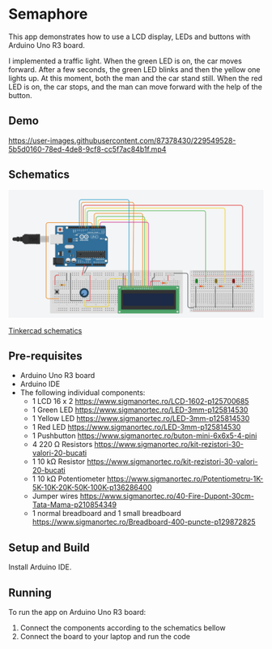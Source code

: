 # Semaphore

This app demonstrates how to use a LCD display, LEDs and buttons with Arduino Uno R3 board.

I implemented a traffic light. When the green LED is on, the car moves forward. After a few seconds, the green LED blinks and then the yellow one lights up. At this moment, both the man and the car stand still. When the red LED is on, the car stops, and the man can move forward with the help of the button.

## Demo
https://user-images.githubusercontent.com/87378430/229549528-5b5d0160-78ed-4de8-9cf8-cc5f7ac84b1f.mp4

## Schematics

![Schematics](schematics.png)


[Tinkercad schematics](https://www.tinkercad.com/things/ctNQCkQFn1F?sharecode=dOPsBRbDQzCKx5KTBKh-yCNS_g42kYPNx78rrCQlbjk)

## Pre-requisites

- Arduino Uno R3 board
- Arduino IDE
- The following individual components:
    - 1 LCD 16 x 2 https://www.sigmanortec.ro/LCD-1602-p125700685
    - 1 Green LED https://www.sigmanortec.ro/LED-3mm-p125814530
    - 1 Yellow LED https://www.sigmanortec.ro/LED-3mm-p125814530
    - 1 Red LED https://www.sigmanortec.ro/LED-3mm-p125814530
    - 1 Pushbutton https://www.sigmanortec.ro/buton-mini-6x6x5-4-pini
    - 4 220 Ω Resistors https://www.sigmanortec.ro/kit-rezistori-30-valori-20-bucati
    - 1 10 kΩ Resistor https://www.sigmanortec.ro/kit-rezistori-30-valori-20-bucati
    - 1 10 kΩ Potentiometer https://www.sigmanortec.ro/Potentiometru-1K-5K-10K-20K-50K-100K-p136286400
    - Jumper wires https://www.sigmanortec.ro/40-Fire-Dupont-30cm-Tata-Mama-p210854349
    - 1 normal breadboard and 1 small breadboard https://www.sigmanortec.ro/Breadboard-400-puncte-p129872825

## Setup and Build

Install Arduino IDE.

## Running

To run the app on Arduino Uno R3 board:

1. Connect the components according to the schematics bellow
2. Connect the board to your laptop and run the code
